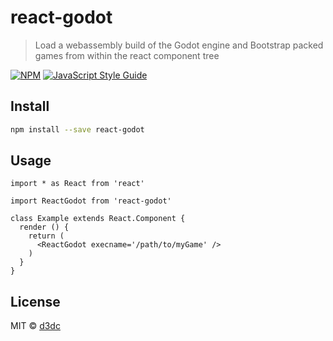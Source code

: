 # react-godot

> Load a webassembly build of the Godot engine and Bootstrap packed games from within the react component tree

[![NPM](https://img.shields.io/npm/v/react-godot.svg)](https://www.npmjs.com/package/react-godot) [![JavaScript Style Guide](https://img.shields.io/badge/code_style-standard-brightgreen.svg)](https://standardjs.com)

## Install

```bash
npm install --save react-godot
```

## Usage

```tsx
import * as React from 'react'

import ReactGodot from 'react-godot'

class Example extends React.Component {
  render () {
    return (
      <ReactGodot execname='/path/to/myGame' />
    )
  }
}
```

## License

MIT © [d3dc](https://github.com/d3dc)
